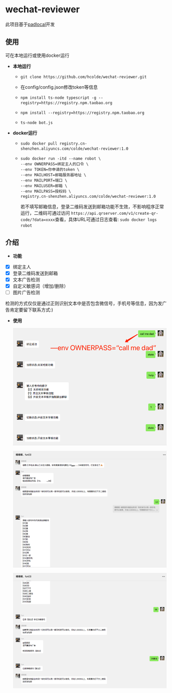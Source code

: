 # wechat-reviewer

此项目基于[padlocal](https://github.com/padlocal/wechaty-puppet-padlocal)开发

## 使用

可在本地运行或使用docker运行

* **本地运行**

  * ```shell
    git clone https://github.com/hcolde/wechat-reviewer.git
    ```

  * 在config/config.json修改token等信息

  * ```shell
    npm install ts-node typescript -g --registry=https://registry.npm.taobao.org
    ```

  * ```shell
    npm install --registry=https://registry.npm.taobao.org
    ```

  * ```shell
    ts-node bot.js
    ```

* **docker运行**

  * ```shell
    sudo docker pull registry.cn-shenzhen.aliyuncs.com/colde/wechat-reviewer:1.0
    ```

  * ```shell
    sudo docker run -itd --name robot \
    --env OWNERPASS=绑定主人的口令 \
    --env TOKEN=你申请的token \
    --env MAILHOST=邮箱服务器地址 \
    --env MAILPORT=端口 \
    --env MAILUSER=邮箱 \
    --env MAILPASS=授权码 \
    registry.cn-shenzhen.aliyuncs.com/colde/wechat-reviewer:1.0
    ```

    若不填写邮箱信息，登录二维码发送到邮箱功能不生效，不影响程序正常运行，二维码可通过访问 `https://api.qrserver.com/v1/create-qr-code/?data=xxxx`查看，具体URL可通过日志查看: `sudo docker logs robot`
    

## 介绍

* **功能**

- [x] 绑定主人
- [x] 登录二维码发送到邮箱
- [x] 文本广告检测
- [x] 自定义敏感词（增加/删除）
- [ ] 图片广告检测

检测的方式仅仅是通过正则识别文本中是否包含微信号，手机号等信息，因为发广告肯定要留下联系方式:)



* **使用**

  ![WeChataef3e6cf6fb4a6adf106a0040692bc2f](./img/WeChataef3e6cf6fb4a6adf106a0040692bc2f.png)

  ![WeChat21cf770d502ea1b55d1c88692d8a4667](./img/WeChat21cf770d502ea1b55d1c88692d8a4667.png)

  ![WeChatec03004942a3acd724e7f848a3260658](./img/WeChatec03004942a3acd724e7f848a3260658.png)